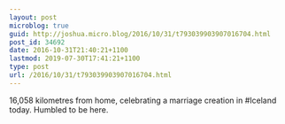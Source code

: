 ```yaml
---
layout: post
microblog: true
guid: http://joshua.micro.blog/2016/10/31/t793039903907016704.html
post_id: 34692
date: 2016-10-31T21:40:21+1100
lastmod: 2019-07-30T17:41:21+1100
type: post
url: /2016/10/31/t793039903907016704.html
---
```

16,058 kilometres from home, celebrating a marriage creation in #Iceland today. Humbled to be here.
